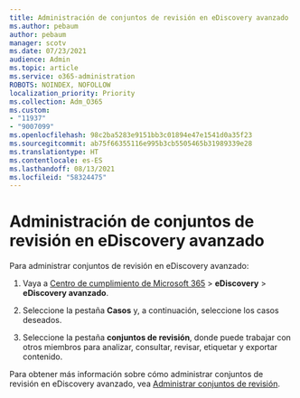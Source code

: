 ```yaml
---
title: Administración de conjuntos de revisión en eDiscovery avanzado
ms.author: pebaum
author: pebaum
manager: scotv
ms.date: 07/23/2021
audience: Admin
ms.topic: article
ms.service: o365-administration
ROBOTS: NOINDEX, NOFOLLOW
localization_priority: Priority
ms.collection: Adm_O365
ms.custom:
- "11937"
- "9007099"
ms.openlocfilehash: 98c2ba5283e9151bb3c01894e47e1541d0a35f23
ms.sourcegitcommit: ab75f66355116e995b3cb5505465b31989339e28
ms.translationtype: HT
ms.contentlocale: es-ES
ms.lasthandoff: 08/13/2021
ms.locfileid: "58324475"
---
```

# <a name="managing-review-dets-in-advanced-ediscovery"></a>Administración de conjuntos de revisión en eDiscovery avanzado

Para administrar conjuntos de revisión en eDiscovery avanzado:

1. Vaya a [Centro de cumplimiento de Microsoft 365](https://compliance.microsoft.com/) > **eDiscovery** > **eDiscovery avanzado**.

1. Seleccione la pestaña **Casos** y, a continuación, seleccione los casos deseados.

1. Seleccione la pestaña **conjuntos de revisión**, donde puede trabajar con otros miembros para analizar, consultar, revisar, etiquetar y exportar contenido.

Para obtener más información sobre cómo administrar conjuntos de revisión en eDiscovery avanzado, vea [Administrar conjuntos de revisión](https://docs.microsoft.com/microsoft-365/compliance/managing-review-sets).
